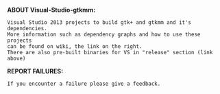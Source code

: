**ABOUT Visual-Studio-gtkmm:**
```
Visual Studio 2013 projects to build gtk+ and gtkmm and it's dependencies.
More information such as dependency graphs and how to use these projects
can be found on wiki, the link on the right.
There are also pre-built binaries for VS in "release" section (link above)
```

**REPORT FAILURES:**
```
If you encounter a failure please give a feedback.
```
